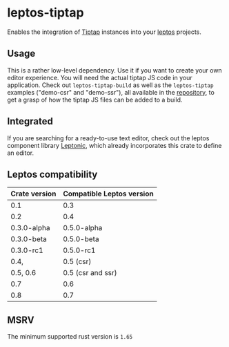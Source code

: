 # leptos-tiptap

Enables the integration of [Tiptap](https://tiptap.dev/) instances into your [leptos](https://leptos.dev/) projects.

## Usage

This is a rather low-level dependency. Use it if you want to create your own editor experience.
You will need the actual tiptap JS code in your application.
Check out `leptos-tiptap-build` as well as the `leptos-tiptap` examples ("demo-csr" and "demo-ssr"), all available in the [repository](https://github.com/lpotthast/leptos-tiptap),
to get a grasp of how the tiptap JS files can be added to a build.

## Integrated

If you are searching for a ready-to-use text editor, check out the leptos component
library [Leptonic](https://leptonic.dev/), which already incorporates this crate to define an editor.

## Leptos compatibility

| Crate version | Compatible Leptos version |
|---------------|---------------------------|
| 0.1           | 0.3                       |
| 0.2           | 0.4                       |
| 0.3.0-alpha   | 0.5.0-alpha               |
| 0.3.0-beta    | 0.5.0-beta                |
| 0.3.0-rc1     | 0.5.0-rc1                 |
| 0.4,          | 0.5 (csr)                 |
| 0.5, 0.6      | 0.5 (csr and ssr)         |
| 0.7           | 0.6                       |
| 0.8           | 0.7                       |

## MSRV

The minimum supported rust version is `1.65`
